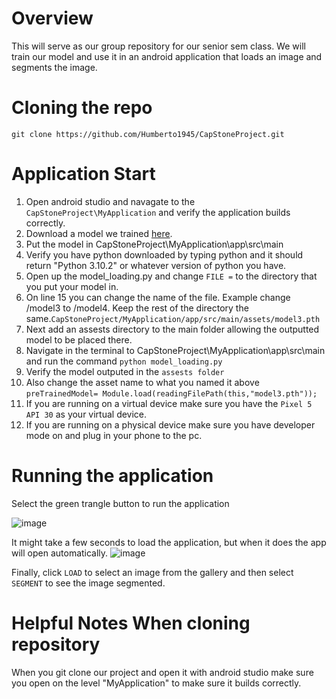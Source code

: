 # Overview
This will serve as our group repository for our senior sem class. We will train our model and use it in an android application that loads an image and segments the image.
# Cloning the repo
`git clone https://github.com/Humberto1945/CapStoneProject.git`
# Application Start
1. Open android studio and navagate to the `CapStoneProject\MyApplication` and verify the application builds correctly.
2. Download a model we trained [here](https://drive.google.com/drive/folders/1Xu78SN1wcKR4UbMBWs5h70WVoRUyk6tp).
3. Put the model in CapStoneProject\MyApplication\app\src\main
4. Verify you have python downloaded by typing python and it should return "Python 3.10.2" or whatever version of python you have.
5. Open up the model_loading.py and change `FILE =` to the directory that you put your model in.
6. On line 15 you can change the name of the file. Example change /model3 to /model4. Keep the rest of the directory the same.`CapStoneProject/MyApplication/app/src/main/assets/model3.pth`
7. Next add an assests directory to the main folder allowing the outputted model to be placed there.
8. Navigate in the terminal to CapStoneProject\MyApplication\app\src\main and run the command `python model_loading.py`
9. Verify the model outputed in the `assests folder`
10. Also change the asset name to what you named it above `preTrainedModel= Module.load(readingFilePath(this,"model3.pth"));`
11. If you are running on a virtual device make sure you have the `Pixel 5 API 30` as your virtual device. 
12. If you are running on a physical device make sure you have developer mode on and plug in your phone to the pc.

# Running the application
Select the green trangle button to run the application

![image](https://user-images.githubusercontent.com/60196726/165429929-2048ca90-7898-4599-8566-1c7694f827c1.png)

It might take a few seconds to load the application, but when it does the app will open automatically.
![image](https://user-images.githubusercontent.com/60196726/165430319-1bbb256b-1ca9-4243-b38b-95e6bc726715.png)

Finally, click `LOAD` to select an image from the gallery and then select `SEGMENT` to see the image segmented.


# Helpful Notes When cloning repository
When you git clone our project and open it with android studio make sure you open on the level "MyApplication" to make sure it builds correctly.
